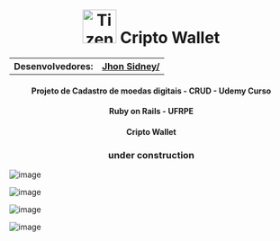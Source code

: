<h1 align = "center" >
  <img alt="Tizen" width = "60px" src="https://logosmarcas.net/wp-content/uploads/2020/08/Bitcoin-Logo.png">
  Cripto Wallet
</h1>
<table align = "center" >
  <th>Desenvolvedores:</th>
  <th>
    <a href="https://github.com/jhonsidney">Jhon Sidney/ </a>
  </th>
 
</table>
<h4 align="center" >Projeto de Cadastro de moedas digitais - CRUD - Udemy Curso</h4>
<h4 align="center" >Ruby on Rails - UFRPE</h4>
<h4 align="center" >Cripto Wallet</h4>
<h3 align="center" >under construction </h3>

![image](https://user-images.githubusercontent.com/18706961/158394052-aa1081c1-9b13-4902-b5b0-191f21991822.png)


![image](https://user-images.githubusercontent.com/18706961/155847155-3d8074d4-7de7-446e-ac0b-789d3f4660c2.png)

![image](https://user-images.githubusercontent.com/18706961/157691513-c0f37a6d-222c-4ae8-bca0-80d933bb8635.png)

![image](https://user-images.githubusercontent.com/18706961/157691594-f2d03324-68b8-46b4-a873-6e46c26e0714.png)

